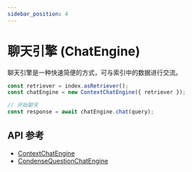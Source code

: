 ```yaml
---
sidebar_position: 4
---
```


# 聊天引擎 (ChatEngine)

聊天引擎是一种快速简便的方式，可与索引中的数据进行交流。

```typescript
const retriever = index.asRetriever();
const chatEngine = new ContextChatEngine({ retriever });

// 开始聊天
const response = await chatEngine.chat(query);
```

## API 参考

- [ContextChatEngine](../../api/classes/ContextChatEngine.md)
- [CondenseQuestionChatEngine](../../api/classes/ContextChatEngine.md)
